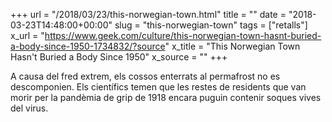 +++
url = "/2018/03/23/this-norwegian-town.html"
title = ""
date = "2018-03-23T14:48:00+00:00"
slug = "this-norwegian-town"
tags = ["retalls"]
x_url = "https://www.geek.com/culture/this-norwegian-town-hasnt-buried-a-body-since-1950-1734832/?source"
x_title = "This Norwegian Town Hasn't Buried a Body Since 1950"
x_source = ""
+++


A causa del fred extrem, els cossos enterrats al permafrost no es descomponien. Els científics temen que les restes de residents que van morir per la pandèmia de grip de 1918 encara puguin contenir soques vives del virus.

